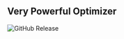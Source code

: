 ## Very Powerful Optimizer

![GitHub Release](https://img.shields.io/github/v/release/hajkusi/Gaming-Pack?link=https%3A%2F%2Fgithub.com%2Fhajkusi%2FGaming-Pack%2FReleases%2FLatest)


